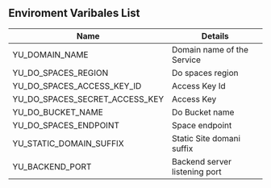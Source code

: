 ## Enviroment Varibales List


|Name|Details|
|----|-------|
|YU_DOMAIN_NAME|Domain name of the Service|
|YU_DO_SPACES_REGION| Do spaces region | 
|YU_DO_SPACES_ACCESS_KEY_ID|Access Key Id|
|YU_DO_SPACES_SECRET_ACCESS_KEY| Access Key|
|YU_DO_BUCKET_NAME|Do Bucket name|
|YU_DO_SPACES_ENDPOINT|Space endpoint|
|YU_STATIC_DOMAIN_SUFFIX|Static Site domani suffix|
|YU_BACKEND_PORT|Backend server listening port|






